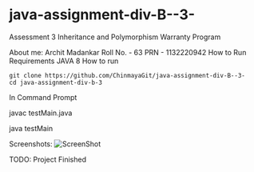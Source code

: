 # java-assignment-div-B--3-
Assessment 3
Inheritance and Polymorphism
Warranty Program

About me:
Archit Madankar
Roll No. - 63
PRN - 1132220942
How to Run
Requirements JAVA 8
How to run

    git clone https://github.com/ChinmayaGit/java-assignment-div-B--3-
    cd java-assignment-div-b-3
In Command Prompt

  javac testMain.java
  
  java testMain
  
Screenshots:
![ScreenShot]([https://{url}](https://github.com/ChinmayaGit/java-assignment-div-B--3-/blob/master/screenShot/1.jpg?raw=true))



TODO: Project Finished

